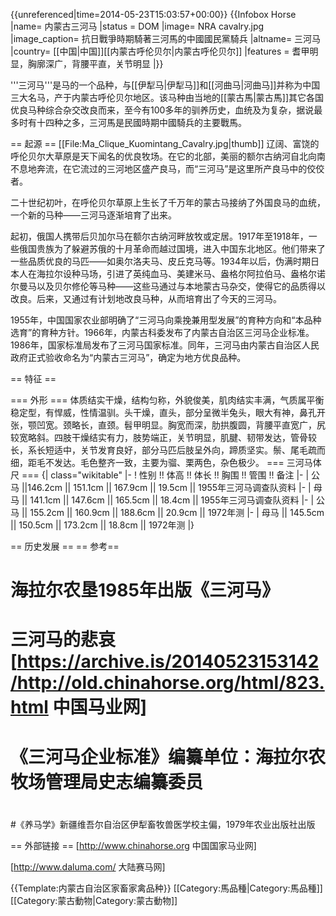 {{unreferenced|time=2014-05-23T15:03:57+00:00}}
{{Infobox Horse
|name= 内蒙古三河马
|status = DOM
|image= NRA cavalry.jpg
|image_caption= 抗日戰爭時期騎著三河馬的中國國民黨騎兵
|altname= 三河马
|country= [[中国|中国]][[内蒙古呼伦贝尔|内蒙古呼伦贝尔]]
|features = 耆甲明显，胸廓深广，背腰平直，关节明显
|}}

'''三河马'''是马的一个品种，与[[伊犁马|伊犁马]]和[[河曲马|河曲马]]并称为中国三大名马，产于内蒙古呼伦贝尔地区。该马种由当地的[[蒙古馬|蒙古馬]]其它各国优良马种综合杂交改良而来，至今有100多年的驯养历史，血统及为复杂，据说最多时有十四种之多，三河馬是民國時期中國騎兵的主要戰馬。

== 起源 ==
[[File:Ma_Clique_Kuomintang_Cavalry.jpg|thumb]]
辽阔、富饶的呼伦贝尔大草原是天下闻名的优良牧场。在它的北部，美丽的额尔古纳河自北向南不息地奔流，在它流过的三河地区盛产良马，而“三河马”是这里所产良马中的佼佼者。

二十世纪初叶，在呼伦贝尔草原上生长了千万年的蒙古马接纳了外国良马的血统，一个新的马种——三河马逐渐培育了出来。      

起初，俄国人携带后贝加尔马在额尔古纳河畔放牧或定居。1917年至1918年，一些俄国贵族为了躲避苏俄的十月革命而越过国境，进入中国东北地区。他们带来了一些品质优良的马匹——如奥尔洛夫马、皮丘克马等。1934年以后，伪满时期日本人在海拉尔设种马场，引进了英纯血马、美建米马、盎格尔阿拉伯马、盎格尔诺尔曼马以及贝尔修伦等马种——这些马通过与本地蒙古马杂交，使得它的品质得以改良。后来，又通过有计划地改良马种，从而培育出了今天的三河马。

1955年，中国国家农业部明确了“三河马向乘挽兼用型发展”的育种方向和“本品种选育”的育种方针。1966年，内蒙古科委发布了内蒙古自治区三河马企业标准。1986年，国家标准局发布了三河马国家标准。同年，三河马由内蒙古自治区人民政府正式验收命名为“内蒙古三河马”，确定为地方优良品种。

== 特征 ==

=== 外形 ===
体质结实干燥，结构匀称，外貌俊美，肌肉结实丰满，气质属平衡稳定型，有悍威，性情温驯。头干燥，直头，部分呈微半兔头，眼大有神，鼻孔开张，颚凹宽。颈略长，直颈。髫甲明显。胸宽而深，肋拱腹圆，背腰平直宽广，尻较宽略斜。四肢干燥结实有力，肢势端正，关节明显，肌腱、韧带发达，管骨较长，系长短适中，关节发育良好，部分马匹后肢呈外向，蹄质坚实。鬃、尾毛疏而细，距毛不发达。毛色整齐一致，主要为骝、栗两色，杂色极少。
=== 三河马体尺 ===
{| class="wikitable"
|-
! 性别 !! 体高 !! 体长 !! 胸围 !! 管围 !! 备注
|-
|  公马  ||146.2cm || 151.1cm || 167.9cm || 19.5cm || 1955年三河马调查队资料
|-
|  母马 || 141.1cm || 147.6cm || 165.5cm || 18.4cm || 1955年三河马调查队资料
|-
|  公马  || 155.2cm || 160.9cm || 188.6cm || 20.9cm || 1972年测
|-
|  母马 || 145.5cm || 150.5cm || 173.2cm || 18.8cm || 1972年测
|}

== 历史发展 ==
== 参考==
# 海拉尔农垦1985年出版《三河马》
# 
# 三河马的悲哀[https://archive.is/20140523153142/http://old.chinahorse.org/html/823.html 中国马业网]
#  
# 《三河马企业标准》编纂单位：海拉尔农牧场管理局史志编纂委员
#
#《养马学》新疆维吾尔自治区伊犁畜牧兽医学校主偏，1979年农业出版社出版

== 外部链接 ==
[http://www.chinahorse.org 中国国家马业网]

[http://www.daluma.com/ 大陆赛马网]

{{Template:内蒙古自治区家畜家禽品种}}
[[Category:馬品種|Category:馬品種]]
[[Category:蒙古動物|Category:蒙古動物]]